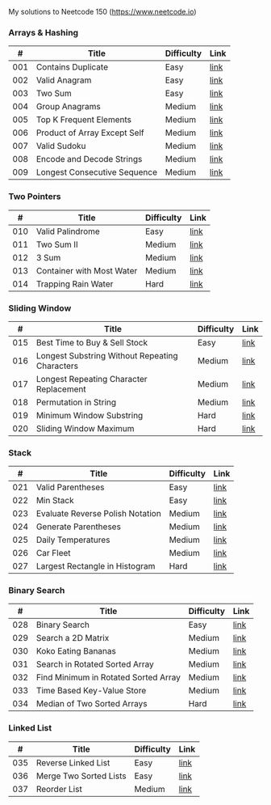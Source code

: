 My solutions to Neetcode 150 (https://www.neetcode.io)
### Arrays & Hashing
| # | Title | Difficulty | Link |
| - | ----- | ---------- | ---- |
| 001 | Contains Duplicate | Easy | [link](https://leetcode.com/problems/contains-duplicate/) |
| 002 | Valid Anagram | Easy |[link](https://leetcode.com/problems/valid-anagram/) |
| 003 | Two Sum | Easy |[link](https://leetcode.com/problems/two-sum/) |
| 004 | Group Anagrams | Medium | [link](https://leetcode.com/problems/group-anagrams/) |
| 005 | Top K Frequent Elements | Medium | [link](https://leetcode.com/problems/top-k-frequent-elements/) |
| 006 | Product of Array Except Self | Medium | [link](https://leetcode.com/problems/product-of-array-except-self/) |
| 007 | Valid Sudoku | Medium | [link](https://leetcode.com/problems/valid-sudoku/) |
| 008 | Encode and Decode Strings | Medium | [link](https://www.lintcode.com/problem/659/) |
| 009 | Longest Consecutive Sequence | Medium |[link](https://leetcode.com/problems/longest-consecutive-sequence/) |

### Two Pointers
| # | Title | Difficulty | Link |
| - | ----- | ---------- | ---- |
| 010 | Valid Palindrome | Easy | [link](https://leetcode.com/problems/valid-palindrome/) |
| 011 | Two Sum II | Medium | [link](https://leetcode.com/problems/two-sum-ii-input-array-is-sorted/) |
| 012 | 3 Sum | Medium | [link](https://leetcode.com/problems/3sum/) |
| 013 | Container with Most Water | Medium | [link](https://leetcode.com/problems/container-with-most-water/) |
| 014 | Trapping Rain Water | Hard | [link](https://leetcode.com/problems/trapping-rain-water/) |

### Sliding Window
| # | Title | Difficulty | Link |
| - | ----- | ---------- | ---- |
| 015 | Best Time to Buy & Sell Stock | Easy | [link](https://leetcode.com/problems/best-time-to-buy-and-sell-stock/) |
| 016 | Longest Substring Without Repeating Characters | Medium | [link](https://leetcode.com/problems/longest-substring-without-repeating-characters/) |
| 017 | Longest Repeating Character Replacement | Medium | [link](https://leetcode.com/problems/longest-repeating-character-replacement/) |
| 018 | Permutation in String | Medium | [link](https://leetcode.com/problems/permutation-in-string/) |
| 019 | Minimum Window Substring | Hard | [link](https://leetcode.com/problems/minimum-window-substring/) |
| 020 | Sliding Window Maximum | Hard | [link](https://leetcode.com/problems/sliding-window-maximum/) |

### Stack
| # | Title | Difficulty | Link |
| - | ----- | ---------- | ---- |
| 021 | Valid Parentheses | Easy | [link](https://leetcode.com/problems/valid-parentheses/) |
| 022 | Min Stack | Easy | [link](https://leetcode.com/problems/min-stack/) |
| 023 | Evaluate Reverse Polish Notation | Medium | [link](https://leetcode.com/problems/evaluate-reverse-polish-notation/) |
| 024 | Generate Parentheses | Medium | [link](https://leetcode.com/problems/generate-parentheses/) |
| 025 | Daily Temperatures | Medium | [link](https://leetcode.com/problems/daily-temperatures/) |
| 026 | Car Fleet | Medium | [link](https://leetcode.com/problems/car-fleet/) |
| 027 | Largest Rectangle in Histogram | Hard | [link](https://leetcode.com/problems/largest-rectangle-in-histogram/) |

### Binary Search
| # | Title | Difficulty | Link |
| - | ----- | ---------- | ---- |
| 028 | Binary Search | Easy | [link](https://leetcode.com/problems/binary-search/) |
| 029 | Search a 2D Matrix | Medium | [link](https://leetcode.com/problems/search-a-2d-matrix/) |
| 030 | Koko Eating Bananas | Medium | [link](https://leetcode.com/problems/koko-eating-bananas/) |
| 031 | Search in Rotated Sorted Array | Medium | [link](https://leetcode.com/problems/search-in-rotated-sorted-array/) |
| 032 | Find Minimum in Rotated Sorted Array | Medium | [link](https://leetcode.com/problems/find-minimum-in-rotated-sorted-array/) |
| 033 | Time Based Key-Value Store | Medium | [link](https://leetcode.com/problems/time-based-key-value-store/) |
| 034 | Median of Two Sorted Arrays | Hard | [link](https://leetcode.com/problems/median-of-two-sorted-arrays/) |

### Linked List
| # | Title | Difficulty | Link |
| - | ----- | ---------- | ---- |
| 035 | Reverse Linked List | Easy | [link](https://leetcode.com/problems/reverse-linked-list/) |
| 036 | Merge Two Sorted Lists | Easy | [link](https://leetcode.com/problems/merge-two-sorted-lists/) |
| 037 | Reorder List | Medium | [link](https://leetcode.com/problems/reorder-list/) |
